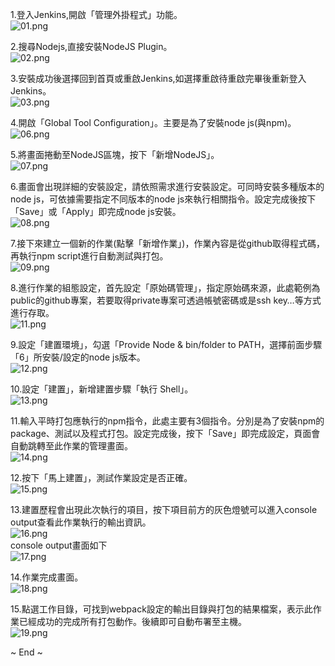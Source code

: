 1.登入Jenkins,開啟「管理外掛程式」功能。  
![01.png](http://user-image.logdown.io/user/11661/blog/11120/post/1870651/JcwyD5R5QWmZbpXm4VYO_01.png)

2.搜尋Nodejs,直接安裝NodeJS Plugin。  
![02.png](http://user-image.logdown.io/user/11661/blog/11120/post/1870651/cc9D7LoKQQi9YUKRdl5q_02.png)

3.安裝成功後選擇回到首頁或重啟Jenkins,如選擇重啟待重啟完畢後重新登入Jenkins。  
![03.png](http://user-image.logdown.io/user/11661/blog/11120/post/1870651/CxSnlOEQQMSdP6gItxT1_03.png)

4.開啟「Global Tool Configuration」。主要是為了安裝node js(與npm)。  
![06.png](http://user-image.logdown.io/user/11661/blog/11120/post/1870651/26kofB3VQRyk9vcutQrP_06.png)

5.將畫面捲動至NodeJS區塊，按下「新增NodeJS」。  
![07.png](http://user-image.logdown.io/user/11661/blog/11120/post/1870651/9tpOpJwoSRif9pM5mspM_07.png)

6.畫面會出現詳細的安裝設定，請依照需求進行安裝設定。可同時安裝多種版本的node js，可依據需要指定不同版本的node js來執行相關指令。設定完成後按下「Save」或「Apply」即完成node js安裝。  
![08.png](http://user-image.logdown.io/user/11661/blog/11120/post/1870651/hX1URONAQeG2H5Nu5xEz_08.png)

7.接下來建立一個新的作業(點擊「新增作業」)，作業內容是從github取得程式碼，再執行npm script進行自動測試與打包。  
![09.png](http://user-image.logdown.io/user/11661/blog/11120/post/1870651/QwFhOclSMWCQOQcoZoPg_09.png)

8.進行作業的組態設定，首先設定「原始碼管理」，指定原始碼來源，此處範例為public的github專案，若要取得private專案可透過帳號密碼或是ssh key…等方式進行存取。  
![11.png](http://user-image.logdown.io/user/11661/blog/11120/post/1870651/YjYQNFMSYGtEmIXVQk0p_11.png)

9.設定「建置環境」，勾選「Provide Node & bin/folder to PATH，選擇前面步驟「6」所安裝/設定的node js版本。  
![12.png](http://user-image.logdown.io/user/11661/blog/11120/post/1870651/I9UywIENQQiqseMzGACZ_12.png)

10.設定「建置」，新增建置步驟「執行 Shell」。  
![13.png](http://user-image.logdown.io/user/11661/blog/11120/post/1870651/k45NfstTTUSsTBcUafZw_13.png)

11.輸入平時打包應執行的npm指令，此處主要有3個指令。分別是為了安裝npm的package、測試以及程式打包。設定完成後，按下「Save」即完成設定，頁面會自動跳轉至此作業的管理畫面。  
![14.png](http://user-image.logdown.io/user/11661/blog/11120/post/1870651/izqSvncVS5SAOOqVpvCn_14.png)

12.按下「馬上建置」，測試作業設定是否正確。  
![15.png](http://user-image.logdown.io/user/11661/blog/11120/post/1870651/LuHc52dRx6syS5KZtPQG_15.png)

13.建置歷程會出現此次執行的項目，按下項目前方的灰色燈號可以進入console output查看此作業執行的輸出資訊。  
![16.png](http://user-image.logdown.io/user/11661/blog/11120/post/1870651/8RqDR1ghTpWzU9x3mRtH_16.png)  
console output畫面如下  
![17.png](http://user-image.logdown.io/user/11661/blog/11120/post/1870651/JAyIykmETe6rVRrZ6Biu_17.png)

14.作業完成畫面。  
![18.png](http://user-image.logdown.io/user/11661/blog/11120/post/1870651/lOTrFu7jQmSFBeD5H2kf_18.png)

15.點選工作目錄，可找到webpack設定的輸出目錄與打包的結果檔案，表示此作業已經成功的完成所有打包動作。後續即可自動布署至主機。  
![19.png](http://user-image.logdown.io/user/11661/blog/11120/post/1870651/fqUUHdmyTfW6BUNrb6p3_19.png)

\~ End \~